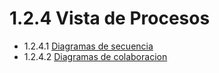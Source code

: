 # 1.2.4 Vista de Procesos

- 1.2.4.1 [Diagramas de secuencia](https://github.com/F3liP3L/Software2-QuickJob-Documentacion/blob/9eb881f64e259d49e0f72d9953e4d738024bfc26/desing-dettails/vista-de-proccesos/Diagrama%20de%20secuencia/diagrama-secuencia.md)
- 1.2.4.2 [Diagramas de colaboracion](https://github.com/F3liP3L/Software2-QuickJob-Documentacion/blob/9eb881f64e259d49e0f72d9953e4d738024bfc26/desing-dettails/vista-de-proccesos/Diagrama%20de%20colaboracion/diagrama-colaboracion.md)